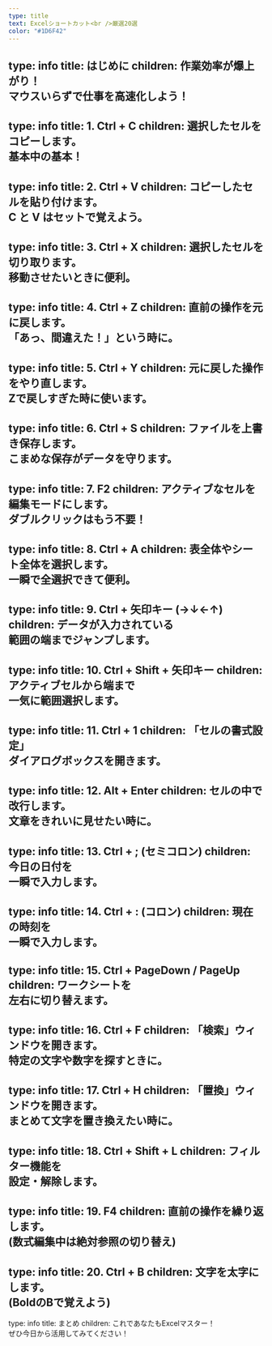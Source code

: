 ```yaml
---
type: title
text: Excelショートカット<br />厳選20選
color: "#1D6F42"
---
```

type: info
title: はじめに
children: 作業効率が爆上がり！<br />マウスいらずで仕事を高速化しよう！
---
type: info
title: 1. Ctrl + C
children: 選択したセルをコピーします。<br />基本中の基本！
---
type: info
title: 2. Ctrl + V
children: コピーしたセルを貼り付けます。<br />C と V はセットで覚えよう。
---
type: info
title: 3. Ctrl + X
children: 選択したセルを切り取ります。<br />移動させたいときに便利。
---
type: info
title: 4. Ctrl + Z
children: 直前の操作を元に戻します。<br />「あっ、間違えた！」という時に。
---
type: info
title: 5. Ctrl + Y
children: 元に戻した操作をやり直します。<br />Zで戻しすぎた時に使います。
---
type: info
title: 6. Ctrl + S
children: ファイルを上書き保存します。<br />こまめな保存がデータを守ります。
---
type: info
title: 7. F2
children: アクティブなセルを編集モードにします。<br />ダブルクリックはもう不要！
---
type: info
title: 8. Ctrl + A
children: 表全体やシート全体を選択します。<br />一瞬で全選択できて便利。
---
type: info
title: 9. Ctrl + 矢印キー (→↓←↑)
children: データが入力されている<br />範囲の端までジャンプします。
---
type: info
title: 10. Ctrl + Shift + 矢印キー
children: アクティブセルから端まで<br />一気に範囲選択します。
---
type: info
title: 11. Ctrl + 1
children: 「セルの書式設定」<br />ダイアログボックスを開きます。
---
type: info
title: 12. Alt + Enter
children: セルの中で改行します。<br />文章をきれいに見せたい時に。
---
type: info
title: 13. Ctrl + ; (セミコロン)
children: 今日の日付を<br />一瞬で入力します。
---
type: info
title: 14. Ctrl + : (コロン)
children: 現在の時刻を<br />一瞬で入力します。
---
type: info
title: 15. Ctrl + PageDown / PageUp
children: ワークシートを<br />左右に切り替えます。
---
type: info
title: 16. Ctrl + F
children: 「検索」ウィンドウを開きます。<br />特定の文字や数字を探すときに。
---
type: info
title: 17. Ctrl + H
children: 「置換」ウィンドウを開きます。<br />まとめて文字を置き換えたい時に。
---
type: info
title: 18. Ctrl + Shift + L
children: フィルター機能を<br />設定・解除します。
---
type: info
title: 19. F4
children: 直前の操作を繰り返します。<br />(数式編集中は絶対参照の切り替え)
---
type: info
title: 20. Ctrl + B
children: 文字を太字にします。<br />(BoldのBで覚えよう)
---
type: info
title: まとめ
children: これであなたもExcelマスター！<br />ぜひ今日から活用してみてください！